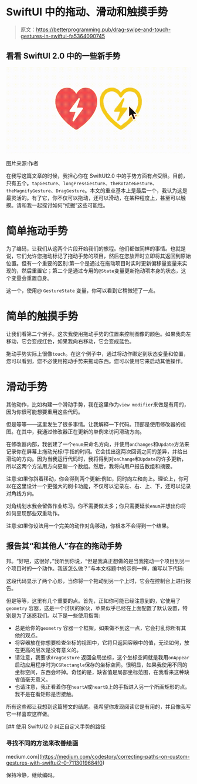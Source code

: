 # SwiftUI 中的拖动、滑动和触摸手势

> 原文：<https://betterprogramming.pub/drag-swipe-and-touch-gestures-in-swiftui-fa5364090745>

## 看看 SwiftUI 2.0 中的一些新手势

![](img/f5e4f761eddef0e0d49b94e163677d28.png)

图片来源:作者

在我写这篇文章的时候，我担心你在 SwiftUI2.0 中的手势方面有点受限。目前，只有五个。`tapGesture`、`longPressGesture`、`theRotateGesture`、`theMagnifyGesture`、`DragGesture`。本文的重点基本上是最后一个，我认为这是最灵活的。有了它，你不仅可以拖动，还可以滑动，在某种程度上，甚至可以触摸。请和我一起探讨如何“挖掘”这些可能性。

# 简单拖动手势

为了编码，让我们从这两个片段开始我们的旅程。他们都做同样的事情。也就是说，它们允许您拖动标记了拖动手势的项目，然后在您放开时立即将其返回到原始位置。但有一个重要的区别:第一个是通过在拖动项目时实时更新偏移量变量来实现的，然后重置它；第二个是通过专用的`@State`变量更新拖动项本身的状态，这个变量会重置自身。

这一个，使用@ `GestureState` 变量，你可以看到它稍微短了一点。

# 简单的触摸手势

让我们看第二个例子。这次我使用拖动手势的位置来控制图像的颜色。如果我向左移动，它会变成红色，如果我向右移动，它会变成蓝色。

拖动手势实际上很像`touch`。在这个例子中，通过将动作绑定到状态变量和位置，您可以看到，您不必使用拖动手势来拖动东西。您可以使用它来启动其他操作。

# 滑动手势

其他动作，比如构建一个滑动手势，我在这里作为`view modifier`来做是有用的，因为你很可能想要重用这些代码。

但是等等——这里发生了很多事情。让我解释一下代码。顶部是使用修改器的视图。在其中，我通过修改器正在更新的单例来访问滑动方向。

在修改器内部，我创建了一个`enum`来命名方向，并使用`onChanges`和`Update`方法来记录你在屏幕上拖动光标/手指的时间。它会找出这两次回调之间的差异，并给出滑动的方向。因为当我运行代码时，我将得到对`onChange`和`Update`的许多更新，所以这两个方法用方向更新一个数组。然后，我将向用户报告数组和摘要。

注意:如果你斜着移动，你会得到两个更新:例如，同时向左和向上。理论上，你可以在这里设计一个更强大的刷卡功能，不仅可以记录左、右、上、下，还可以记录对角线方向。

对角线划水我会留做作业练习。你不需要做太多；你只需要延长`enum`并想出你将如何呈现那些双重动作。

注意:如果你设法用一个完美的动作对角移动，你根本不会得到一个结果。

## 报告其“和其他人”存在的拖动手势

邦。“好吧，这很好，”我听到你说，“但是我真正想做的是当我拖动一个项目到另一个项目时的一个动作。我该怎么做？”与本文标题中的示例一样，编写以下代码:

这段代码显示了两个心形，当你将一个拖动到另一个上时，它会在控制台上进行报告。

但是等等，这里有几个重要的点。首先，正如你可能已经注意到的，它使用了`geometry` 容器，这是一个讨厌的家伙，苹果似乎已经在上面配置了默认设置，特别是为了迷惑我们。以下是一些使用指南:

*   总是给你的`geometry` 容器一个框架。如果做不到这一点，它会打乱你所有其他的观点。
*   将容器放在你想要检查坐标的视图中，它将只返回容器中的值，无论如何，放在更高的层次是没有意义的。
*   请注意，我要求`dragGesture` 返回全局坐标，这个坐标空间就是我用`onAppear`启动应用程序时为`CGRectangle`保存的坐标空间。很明显，如果我使用不同的坐标空间，东西会坏掉。奇怪的是，缺省值是局部坐标范围，在我看来这种缺省值毫无意义。
*   也请注意，我正看着你在`heartA`或`heartB`上的手指进入另一个所画矩形的点。我不是在看矩形是否接触。

所有这些都让我想到这篇短文的结尾。我希望你发现阅读它是有用的，并且像我写它一样喜欢这样做。

[](https://medium.com/codestory/correcting-paths-on-custom-gestures-with-swiftui2-0-7113019684f0) [## 使用 SwiftUI2.0 纠正自定义手势的路径

### 寻找不同的方法来改善绘画

medium.com](https://medium.com/codestory/correcting-paths-on-custom-gestures-with-swiftui2-0-7113019684f0) 

保持冷静，继续编码。